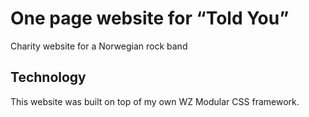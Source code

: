 # One page website for “Told You”
Charity website for a Norwegian rock band

## Technology
This website was built on top of my own WZ Modular CSS framework.
